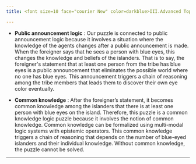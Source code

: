 ```yaml
---
title: <font size=10 face="courier New" color=darkblue>III.Advanced Topics </font>

---
```

- **Public announcement logic** : Our puzzle is connected to public announcement logic because it involves a situation where the knowledge of the agents changes after a public announcement is made. When the foreigner says that he sees a person with blue eyes, this changes the knowledge and beliefs of the islanders. That is to say, the foreigner's statement that at least one person from the tribe has blue eyes is a public announcement that eliminates the possible world where no one has blue eyes. This announcement triggers a chain of reasoning among the tribe members that leads them to discover their own eye color eventually. 

- **Common knowledge** : After the foreigner’s statement, it becomes common knowledge among the islanders that there is at least one person with blue eyes on the island. Therefore, this puzzle is a common knowledge logic puzzle because it involves the notion of common knowledge. Common knowledge can be formalized using multi-modal logic systems with epistemic operators. This common knowledge triggers a chain of reasoning that depends on the number of blue-eyed islanders and their individual knowledge. Without common knowledge, the puzzle cannot be solved.

---